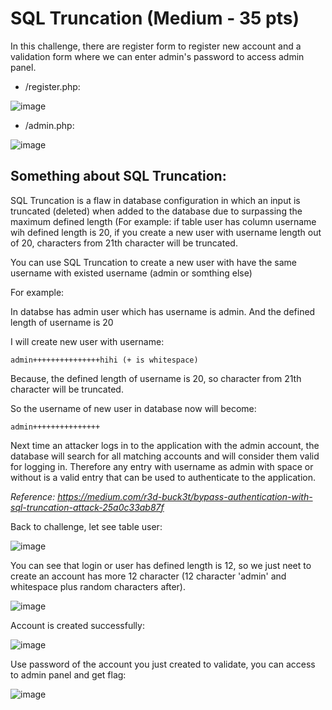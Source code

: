 # SQL Truncation (Medium - 35 pts)

In this challenge, there are register form to register new account and a validation form where we can enter admin's password to access admin panel.

- /register.php:

![image](https://user-images.githubusercontent.com/83667873/151130000-6da9bf5c-84e0-42be-a2e7-aca1639c0b7f.png)

- /admin.php:

![image](https://user-images.githubusercontent.com/83667873/151130045-5b779f81-b9b9-4217-ae05-42be13c90b76.png)

## Something about SQL Truncation:

SQL Truncation is a flaw in database configuration in which an input is truncated (deleted) when added to the database due to surpassing the maximum defined length (For example: if table user has column username wih defined length is 20,
if you create a new user with username length out of 20, characters from 21th character will be truncated.

You can use SQL Truncation to create a new user with have the same username with existed username (admin or somthing else)

For example:

In databse has admin user which has username is admin. And the defined length of username is 20

I will create new user with username:

```
admin+++++++++++++++hihi (+ is whitespace)
```

Because, the defined length of username is 20, so character from 21th character will be truncated.

So the username of new user in database now will become:

```
admin+++++++++++++++
```
Next time an attacker logs in to the application with the admin account, the database will search for all matching accounts and will consider them valid for logging in. Therefore any entry with username as admin with space or without is a valid entry that can be used to authenticate to the application.

*Reference: https://medium.com/r3d-buck3t/bypass-authentication-with-sql-truncation-attack-25a0c33ab87f*

Back to challenge, let see table user:

![image](https://user-images.githubusercontent.com/83667873/151136550-14fef859-9646-45e0-8969-eeb28f62093f.png)

You can see that login or user has defined length is 12, so we just neet to create an account has more 12 character (12 character 'admin' and whitespace plus random characters after).

![image](https://user-images.githubusercontent.com/83667873/151137032-5b747275-4cfa-402a-a4ed-1002cb419d9c.png)

Account is created successfully:

![image](https://user-images.githubusercontent.com/83667873/151137089-8d803918-0eef-4914-8d34-f51cc0e33279.png)

Use password of the account you just created to validate, you can access to admin panel and get flag:

![image](https://user-images.githubusercontent.com/83667873/151137385-4dd686d1-c79a-4c0d-b855-32ca675058e8.png)



